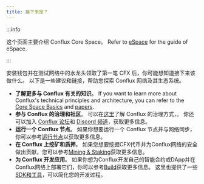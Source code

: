 ```yaml
---
title: 接下来是？
---
```


:::info

这个页面主要介绍 Conflux Core Space。 Refer to [eSpace](../../../espace/Overview.md) for the guide of eSpace.

:::

安装钱包并在测试网络中的水龙头领取了第一笔 CFX 后，你可能想知道接下来该做什么。 以下是一些建议和链接，帮助您探索 Conflux 网络及其生态系统。

- **了解更多与 Conflux 有关的知识**。 If you want to learn more about Conflux's technical principles and architecture, you can refer to the [Core Space Basics](../../learn/core-space-basics/core-space-basics.mdx) and [papers](../../../general/conflux-basics/additional-resources/papers.md).
- **参与 Conflux 的治理和社区**。 可以在[这里](../../../general/conflux-basics/conflux-governance/governance-overview.md)了解 Conflux 的治理方式，。 你还可以加入 [Conflux 论坛](https://forum.conflux.fun/)和 [Discord 频道](https://discord.com/invite/aCZkf2C)，获取更多信息。
- **运行一个 Conflux 节点**。 如果你想要运行一个 Conflux 节点并与网络同步，你可以参考[运行节点](/docs/category/run-a-node)以获取更多信息。
- **在 Conflux 上挖矿和质押**。 如果您想要挖掘CFX代币并为Conflux网络的安全做出贡献，您可以参考[Mining & Staking](/docs/category/mining--staking)获取更多信息。
- **为 Conflux 开发应用**。 如果你想为Conflux开发自己的智能合约或DApp并在Conflux网络上部署它们，你可以参考[Build](../../build/build.mdx)获取更多信息。 这里也提供了一些[SDK和工具](/docs/category/sdks-and-tools)，可以简化您的开发过程。
